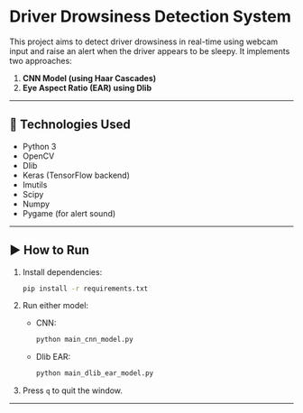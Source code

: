 # Driver Drowsiness Detection System

This project aims to detect driver drowsiness in real-time using webcam input and raise an alert when the driver appears to be sleepy. It implements two approaches:

1. **CNN Model (using Haar Cascades)**
2. **Eye Aspect Ratio (EAR) using Dlib**

---

## 🔧 Technologies Used

- Python 3
- OpenCV
- Dlib
- Keras (TensorFlow backend)
- Imutils
- Scipy
- Numpy
- Pygame (for alert sound)

---



## ▶️ How to Run

1. Install dependencies:
    ```bash
    pip install -r requirements.txt
    ```

2. Run either model:

   - CNN:
     ```bash
     python main_cnn_model.py
     ```

   - Dlib EAR:
     ```bash
     python main_dlib_ear_model.py
     ```

3. Press `q` to quit the window.

---
